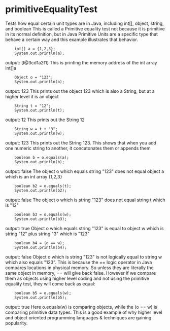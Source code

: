 # primitiveEqualityTest
Tests how equal certain unit types are in Java, including int[], object, string, and boolean
This is called a Primitive equality test not because it is primitive in its normal definition,
but in Java Primitive Units are a specific type that behave a certain way and this example
illustrates that behavior.


		int[] a = {1,2,3};
		System.out.println(a);
   
output: [I@3cd1a2f1]
This is printing the memory address of the int array int[]a
		
		Object o = "123";
		System.out.println(o);
    
output: 123
This prints out the object 123 which is also a String, but at a higher level it is an object
		
		String t = "12";
		System.out.println(t);
    
output: 12
This prints out the String 12
		
		String w = t + "3";
		System.out.println(w);
    
output: 123
This prints out the String 123. This shows that when you add one numeric string to another, it concatonates them or appends them
		
		boolean b = o.equals(a);
		System.out.println(b);
    
output: false
The object o which equals string "123" does not equal object a which is an int array {1,2,3}
		
		boolean b2 = o.equals(t);
		System.out.println(b2);
    
output: false
The object o which is string "123" does not equal string t which is "12"
		
		boolean b3 = o.equals(w);
		System.out.println(b3);
    
output: true
Object o which equals string "123" is equal to object w which is string "12" plus string "3" which is "123"
		
		boolean b4 = (o == w);
		System.out.println(b4);

output: false
Object o which is string "123" is not logically equal to string w which also equals "123". This is because the == logic operator in Java compares locations in physical memory. So unless they are literally the same object in memory, == will give back false. However if we compare them as objects using higher level coding and not using the primitive equality test, they will come back as equal:

		boolean b5 = o.equals(w);
		System.out.println(b5);
    
output: true
Here o.equals(w) is comparing objects, while the (o == w) is comparing primitive data types. This is a good example of why higher level and object oriented programming languages & techniques are gaining popularity.
